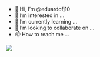 - 👋 Hi, I’m @eduardofj10
- 👀 I’m interested in ...
- 🌱 I’m currently learning ...
- 💞️ I’m looking to collaborate on ...
- 📫 How to reach me ...

![](https://media.tenor.com/z3HX03QXMqgAAAAM/leslie-jordan-leslie.gif)
